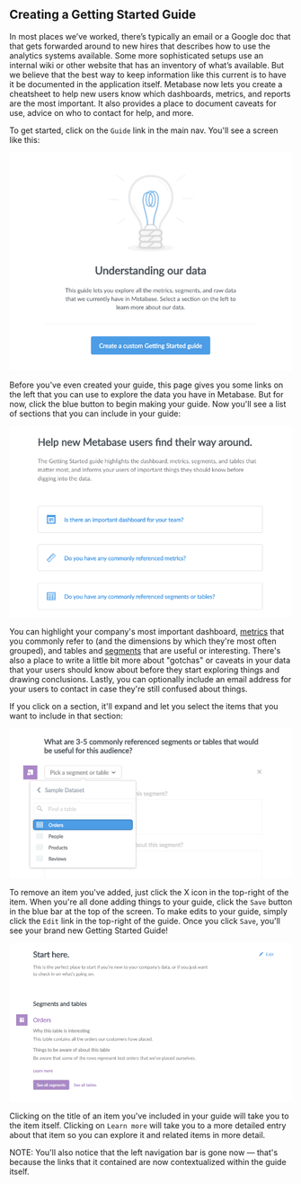 ## Creating a Getting Started Guide

In most places we’ve worked, there’s typically an email or a Google doc that that gets forwarded around to new hires that describes how to use the analytics systems available. Some more sophisticated setups use an internal wiki or other website that has an inventory of what’s available. But we believe that the best way to keep information like this current is to have it be documented in the application itself. Metabase now lets you create a cheatsheet to help new users know which dashboards, metrics, and reports are the most important. It also provides a place to document caveats for use, advice on who to contact for help, and more.

To get started, click on the `Guide` link in the main nav. You'll see a screen like this:

![Blank guide](images/gsg/blank-guide.png)

Before you've even created your guide, this page gives you some links on the left that you can use to explore the data you have in Metabase. But for now, click the blue button to begin making your guide. Now you'll see a list of sections that you can include in your guide:

![Sections](images/gsg/sections.png)

You can highlight your company's most important dashboard, [metrics](06-segments-and-metrics.md) that you commonly refer to (and the dimensions by which they're most often grouped), and tables and [segments](06-segments-and-metrics.md) that are useful or interesting. There's also a place to write a little bit more about "gotchas" or caveats in your data that your users should know about before they start exploring things and drawing conclusions. Lastly, you can optionally include an email address for your users to contact in case they're still confused about things.

If you click on a section, it'll expand and let you select the items that you want to include in that section:

![Picking items](images/gsg/pick-items.png)

To remove an item you've added, just click the X icon in the top-right of the item. When you're all done adding things to your guide, click the `Save` button in the blue bar at the top of the screen. To make edits to your guide, simply click the `Edit` link in the top-right of the guide. Once you click `Save`, you'll see your brand new Getting Started Guide!

![Finished Guide](images/gsg/finished-guide.png)

Clicking on the title of an item you've included in your guide will take you to the item itself. Clicking on `Learn more` will take you to a more detailed entry about that item so you can explore it and related items in more detail.

NOTE: You'll also notice that the left navigation bar is gone now — that's because the links that it contained are now contextualized within the guide itself.

